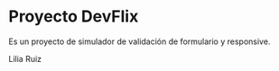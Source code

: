 # Proyecto DevFlix

Es un proyecto de simulador de validación de formulario y responsive. 

Lilia Ruiz 
